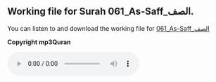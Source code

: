 
## Working file for Surah 061_As-Saff_الصف.

You can listen to and download the working file for [061_As-Saff_الصف](https://server13.mp3quran.net/husr/061.mp3)

**Copyright mp3Quran**

<audio controls src="https://server13.mp3quran.net/husr/061.mp3"></audio>
